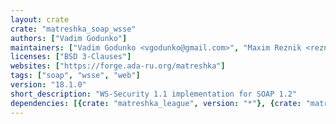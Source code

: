 ```yaml
---
layout: crate
crate: "matreshka_soap_wsse"
authors: ["Vadim Godunko"]
maintainers: ["Vadim Godunko <vgodunko@gmail.com>", "Maxim Reznik <reznikmm@gmail.com>"]
licenses: ["BSD 3-Clauses"]
websites: ["https://forge.ada-ru.org/matreshka"]
tags: ["soap", "wsse", "web"]
version: "18.1.0"
short_description: "WS-Security 1.1 implementation for SOAP 1.2"
dependencies: [{crate: "matreshka_league", version: "*"}, {crate: "matreshka_soap", version: "*"}]
---
```



